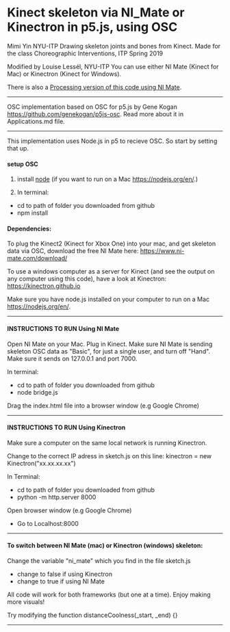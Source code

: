 # Kinect skeleton via NI_Mate or Kinectron in p5.js, using OSC

Mimi Yin NYU-ITP
Drawing skeleton joints and bones from Kinect.
Made for the class Choreographic Interventions, ITP Spring 2019

Modified by Louise Lessél, NYU-ITP
You can use either NI Mate (Kinect for Mac) or Kinectron (Kinect for Windows).

There is also a [Processing version of this code using NI Mate](https://github.com/mimiyin/choreographic-interventions-s19/wiki/Delicode-NI-Mate).

---------------------------

OSC implementation based on OSC for p5.js by Gene Kogan https://github.com/genekogan/p5js-osc.
Read more about it in Applications.md file.

---------------------------

This implementation uses Node.js in p5 to recieve OSC. So start by setting that up.


#### setup OSC

1) install [node](https://nodejs.org/) (if you want to run on a Mac https://nodejs.org/en/.)

2) In terminal:
- cd to path of folder you downloaded from github 
- npm install

#### Dependencies:
To plug the Kinect2 (Kinect for Xbox One) into your mac, and get skeleton data via OSC, download the free NI Mate here: https://www.ni-mate.com/download/

To use a windows computer as a server for Kinect (and see the output on any computer using this code), have a look at Kinectron: https://kinectron.github.io

Make sure you have node.js installed on your computer to run on a Mac https://nodejs.org/en/.

---------------------------

#### INSTRUCTIONS TO RUN Using NI Mate

Open NI Mate on your Mac. Plug in Kinect. Make sure NI Mate is sending skeleton OSC data as "Basic", for just a single user, and turn off "Hand". Make sure it sends on 127.0.0.1 and port 7000.

In terminal:
- cd to path of folder you downloaded from github
- node bridge.js

Drag the index.html file into a browser window (e.g Google Chrome)

---------------------------

#### INSTRUCTIONS TO RUN Using Kinectron

Make sure a computer on the same local network is running Kinectron.

Change to the correct IP adress in sketch.js on this line: kinectron = new Kinectron("xx.xx.xx.xx")

In Terminal:
- cd to path of folder you downloaded from github
- python -m http.server 8000

Open browser window (e.g Google Chrome)
- Go to Localhost:8000 

---------------------------

#### To switch between NI Mate (mac) or Kinectron (windows) skeleton:

Change the variable "ni_mate" which you find in the file sketch.js
- change to false if using Kinectron
- change to true if using NI Mate

All code will work for both frameworks (but one at a time). 
Enjoy making more visuals!

Try modifying the function distanceCoolness(_start, _end) {}

---------------------------